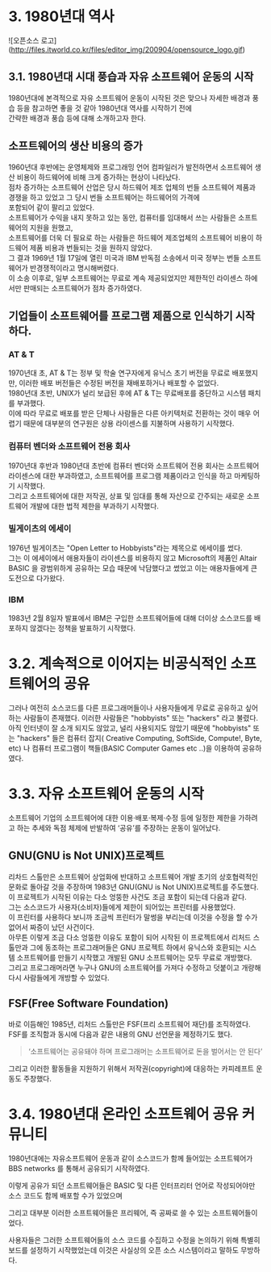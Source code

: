 # 3. 1980년대 역사

![오픈소스 로고] (http://files.itworld.co.kr/files/editor_img/200904/opensource_logo.gif)

## 3.1. 1980년대 시대 풍습과 자유 소프트웨어 운동의 시작

1980년대에 본격적으로 자유 소프트웨어 운동이 시작된 것은 맞으나 자세한 배경과 풍습 등을 참고하면 좋을 것 같아 1980년대 역사를 시작하기 전에<br>
간략한 배경과 풍습 등에 대해 소개하고자 한다.<br>

## 소프트웨어의 생산 비용의 증가 

1960년대 후반에는 운영체제와 프로그래밍 언어 컴파일러가 발전하면서 소프트웨어 생산 비용이 하드웨어에 비해 크게 증가하는 현상이 나타났다.<br>
점차 증가하는 소프트웨어 산업은 당시 하드웨어 제조 업체의 번들 소프트웨어 제품과 경쟁을 하고 있었고 그 당시 번들 소프트웨어는 하드웨어의 가격에<br>
포함되어 같이 팔리고 있었다.<br>
소프트웨어가 수익을 내지 못하고 있는 동안, 컴퓨터를 임대해서 쓰는 사람들은 소프트웨어의 지원을 원했고,<br>
소프트웨어를 더욱 더 필요로 하는 사람들은 하드웨어 제조업체의 소프트웨어 비용이 하드웨어 제품 비용과 번들되는 것을 원하지 않았다.<br>
그 결과 1969년 1월 17일에 열린 미국과 IBM 반독점 소송에서 미국 정부는 번들 소프트웨어가 반경쟁적이라고 명시해버렸다.<br>
이 소송 이후로, 일부 소프트웨어는 무료로 계속 제공되었지만 제한적인 라이센스 하에서만 판매되는 소프트웨어가 점차 증가하였다.<br> 


## 기업들이 소프트웨어를 프로그램 제품으로 인식하기 시작하다.

### AT & T 

1970년대 초, AT & T는 정부 및 학술 연구자에게 유닉스 초기 버전을 무료로 배포했지만, 이러한 배포 버전들은 수정된 버전을 재배포하거나 배포할 수 없었다.<br> 
1980년대 초반, UNIX가 널리 보급된 후에 AT & T는 무료배포를 중단하고 시스템 패치를 부과했다.<br> 
이에 따라 무료로 배포를 받은 단체나 사람들은 다른 아키텍처로 전환하는 것이 매우 어렵기 때문에 대부분의 연구원은 상용 라이센스를 지불하며 사용하기 시작했다.<br> 

### 컴퓨터 벤더와 소프트웨어 전용 회사 

1970년대 후반과 1980년대 초반에 컴퓨터 벤더와 소프트웨어 전용 회사는 소프트웨어 라이센스에 대한 부과하였고, 소프트웨어를 프로그램 제품이라고 인식을 하고 마케팅하기 시작했다.<br> 
그리고 소프트웨어에 대한 저작권, 상표 및 임대를 통해 자산으로 간주되는 새로운 소프트웨어 개발에 대한 법적 제한을 부과하기 시작했다.<br> 

### 빌게이츠의 에세이 

1976년 빌게이츠는 "Open Letter to Hobbyists"라는 제목으로 에세이를 썼다.<br> 
그는 이 에세이에서 애용자들이 라이센스를 비용하지 않고 Microsoft의 제품인 Altair BASIC 을 광범위하게 공유하는 모습 때문에 낙담했다고 썼었고 이는 애용자들에게 큰 도전으로 다가왔다.<br> 

### IBM 
1983년 2월 8일자 발표에서 IBM은 구입한 소프트웨어들에 대해 더이상 소스코드를 배포하지 않겠다는 정책을 발표하기 시작했다.<br> 


# 3.2. 계속적으로 이어지는 비공식적인 소프트웨어의 공유

그러나 여전히 소스코드를 다른 프로그래머들이나 사용자들에게 무료로 공유하고 싶어하는 사람들이 존재했다. 이러한 사람들은 "hobbyists" 또는 "hackers" 라고 불렸다.<br> 
아직 인터넷이 잘 소개 되지도 않았고, 널리 사용되지도 않았기 때문에 "hobbyists" 또는 "hackers" 들은 컴퓨터 잡지( Creative Computing, SoftSide, Compute!, Byte, etc) 나 컴퓨터 프로그램이 책들(BASIC Computer Games etc ..)을 이용하여 공유하였다.<br>

# 3.3. 자유 소프트웨어 운동의 시작

소프트웨어 기업의 소프트웨어에 대한 이용·배포·복제·수정 등에 일정한 제한을 가하려고 하는 추세와 독점 체제에 반발하여 ‘공유’를 주장하는 운동이 일어났다.<br>

## GNU(GNU is Not UNIX)프로젝트

리차드 스톨만은 소프트웨어 상업화에 반대하고 소프트웨어 개발 초기의 상호협력적인 문화로 돌아갈 것을 주장하며 1983년 GNU(GNU is Not UNIX)프로젝트를 주도했다. <br>
이 프로젝트가 시작된 이유는 다소 엉뚱한 사건도 조금 포함이 되는데 다음과 같다.<br>
그는 소스코드가 사용자(소비자)들에게 제한이 되어있는 프린터를 사용했었다.<br> 
이 프린터를 사용하다 보니까 조금씩 프린터가 말썽을 부리는데 이것을 수정을 할 수가 없어서 짜증이 났던 사건이다. <br>
아무튼 이렇게 조금 다소 엉뚱한 이유도 포함이 되어 시작된 이 프로젝트에서 리처드 스톨만과 그에 동조하는 프로그래머들은 GNU 프로젝트 하에서 유닉스와 호환되는 시스템 소프트웨어를 만들기 시작했고 개발된 GNU 소프트웨어는 모두 무료로 개방했다.<br>
그리고 프로그래머라면 누구나 GNU의 소프트웨어를 가져다 수정하고 덧붙이고 개량해 다시 사람들에게 개방할 수 있었다.<br>

## FSF(Free Software Foundation)

바로 이듬해인 1985년, 리처드 스톨만은 FSF(프리 소프트웨어 재단)를 조직하였다. <br>
FSF를 조직함과 동시에 다음과 같은 내용의 GNU 선언문을 제정하기도 했다. <br>

> ‘소프트웨어는 공유돼야 하며 프로그래머는 소프트웨어로 돈을 벌어서는 안 된다’

그리고 이러한 활동들을 지원하기 위해서 저작권(copyright)에 대응하는 카피레프트 운동도 주창했다. <br>

# 3.4. 1980년대 온라인 소프트웨어 공유 커뮤니티 

1980년대에는 자유소프트웨어 운동과 같이 소스코드가 함께 들어있는 소프트웨어가  BBS networks 를 통해서 공유되기 시작하였다. <br>

이렇게 공유가 되던 소프트웨어들은 BASIC 및 다른 인터프리터 언어로 작성되어야만 소스 코드도 함께 배포할 수가 있었으며 <br>

그리고 대부분 이러한 소프트웨어들은 프리웨어, 즉 공짜로 쓸 수 있는 소프트웨어들이었다. <br>

사용자들은 그러한 소프트웨어들의 소스 코드를 수집하고 수정을 논의하기 위해 특별히 보드를 설정하기 시작했었는데 이것은 사실상의 오픈 소스 시스템이라고 말하도 무방하다.<br>

